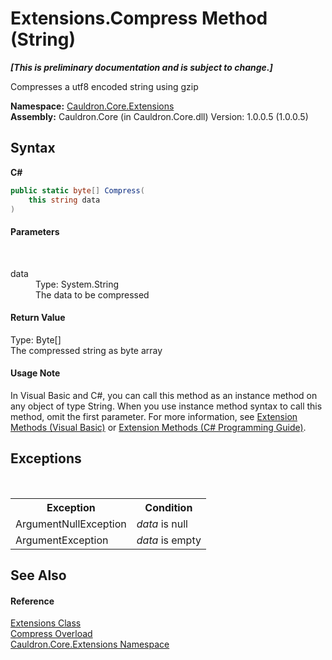 # Extensions.Compress Method (String)
 _**\[This is preliminary documentation and is subject to change.\]**_

Compresses a utf8 encoded string using gzip

**Namespace:**&nbsp;<a href="N_Cauldron_Core_Extensions">Cauldron.Core.Extensions</a><br />**Assembly:**&nbsp;Cauldron.Core (in Cauldron.Core.dll) Version: 1.0.0.5 (1.0.0.5)

## Syntax

**C#**<br />
``` C#
public static byte[] Compress(
	this string data
)
```


#### Parameters
&nbsp;<dl><dt>data</dt><dd>Type: System.String<br />The data to be compressed</dd></dl>

#### Return Value
Type: Byte[]<br />The compressed string as byte array

#### Usage Note
In Visual Basic and C#, you can call this method as an instance method on any object of type String. When you use instance method syntax to call this method, omit the first parameter. For more information, see <a href="http://msdn.microsoft.com/en-us/library/bb384936.aspx">Extension Methods (Visual Basic)</a> or <a href="http://msdn.microsoft.com/en-us/library/bb383977.aspx">Extension Methods (C# Programming Guide)</a>.

## Exceptions
&nbsp;<table><tr><th>Exception</th><th>Condition</th></tr><tr><td>ArgumentNullException</td><td>*data* is null</td></tr><tr><td>ArgumentException</td><td>*data* is empty</td></tr></table>

## See Also


#### Reference
<a href="T_Cauldron_Core_Extensions_Extensions">Extensions Class</a><br /><a href="Overload_Cauldron_Core_Extensions_Extensions_Compress">Compress Overload</a><br /><a href="N_Cauldron_Core_Extensions">Cauldron.Core.Extensions Namespace</a><br />